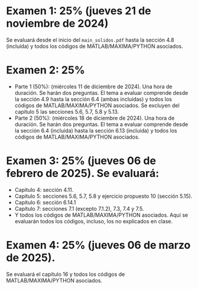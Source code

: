 
# **Examen  1:** 25% (jueves 21 de noviembre de 2024) 
Se evaluará desde el inicio del `main_solidos.pdf` hasta la sección 4.8 (incluída) y todos los códigos de MATLAB/MAXIMA/PYTHON asociados.
# **Examen  2:** 25% 
* Parte 1 (50%): (miércoles 11 de diciembre de 2024). Una hora de duración. Se harán dos preguntas. El tema a evaluar comprende desde la sección 4.9 hasta la sección 6.4 (ambas incluídas) y todos los códigos de MATLAB/MAXIMA/PYTHON asociados. Se excluyen del capítulo 5 las secciones 5.6, 5.7, 5.8 y 5.13.
* Parte 2 (50%): (miércoles 18 de diciembre de 2024). Una hora de duración. Se harán dos preguntas. El tema a evaluar comprende desde la sección 6.4 (incluida) hasta la sección 6.13 (incluida) y todos los códigos de MATLAB/MAXIMA/PYTHON asociados.
# **Examen  3:** 25% (jueves 06 de febrero de 2025). Se evaluará:
* Capítulo 4: sección 4.11.
* Capítulo 5: secciones 5.6, 5.7, 5.8 y ejercicio propuesto 10 (sección 5.15).
* Capítulo 6: sección 6.14.1
* Capítulo 7: secciones 7.1 (excepto 7.1.2), 7.3, 7.4 y 7.5.
* Y todos los códigos de MATLAB/MAXIMA/PYTHON asociados. Aquí se evaluarán todos los códigos, incluso, los no explicados en clase.
# **Examen  4:** 25% (jueves 06 de marzo de 2025). 
Se evaluará el capítulo 16 y todos los códigos de MATLAB/MAXIMA/PYTHON asociados.
